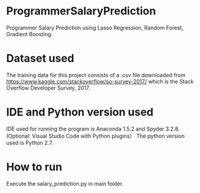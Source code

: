 # ProgrammerSalaryPrediction
Programmer Salary Prediction using Lasso Regression, Random Forest, Gradient Boosting.

# Dataset used
The training data for this project consists of a .csv file downloaded from https://www.kaggle.com/stackoverflow/so-survey-2017/ which is the Stack Overflow Developer Survey, 2017. 

# IDE and Python version used
IDE used for running the program is Anaconda 1.5.2 and Spyder 3.2.8.
(Optional: Visual Studio Code with Python plugins）
The python version used is Python 2.7.

# How to run 
Execute the salary_prediction.py in main folder.
